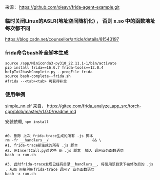 来源： https://github.com/oleavr/frida-agent-example.git


###  临时关闭Linux的ASLR(地址空间随机化) ， 否则 x.so 中的函数地址 每次都不同

https://blog.csdn.net/counsellor/article/details/81543197


### frida命令bash补全脚本生成
```shell
source /app/Miniconda3-py310_22.11.1-1/bin/activate
pip install frida==16.0.7 frida-tools==12.0.4
helpTxt2bashComplete.py --progFile frida
source bash-complete--frida.sh
#frida --<tab><tab> 可获得补全
```


### 使用举例

simple_nn.elf   来自， https://gitee.com/frida_analyze_app_src/torch-cpp/blob/master/v1.0.0/readme.md


安装依赖, ```npm install```


```shell

#0. 删除 上次 frida-trace生成的所有 .js 脚本
rm -fr __handlers__/                    && \
#1. frida-trace新生成的所有 .js 脚本
#2. 用InsertCall.py对这些 新 .js 脚本  插入 调用业务函数语句
bash -x run.sh

#3. 此时frida-trace发现已经有目录__handlers__, 将使用该目录下被修改后的 .js   , 从而 间接利用frida-trace 调用了 业务函数语句
bash -x run.sh
```